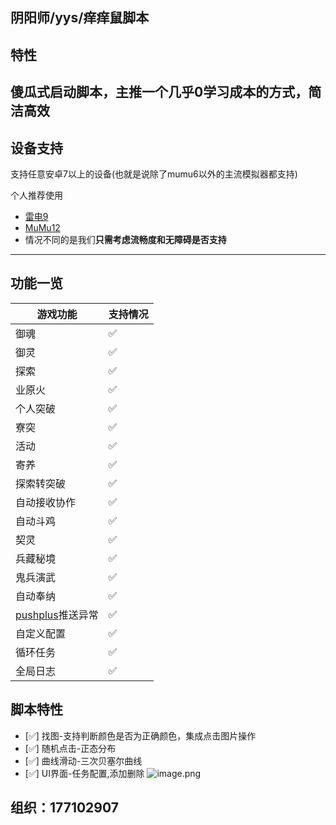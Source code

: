 ## 阴阳师/yys/痒痒鼠脚本
## 特性
傻瓜式启动脚本，主推一个几乎0学习成本的方式，简洁高效
---
## 设备支持
支持任意安卓7以上的设备(也就是说除了mumu6以外的主流模拟器都支持)

个人推荐使用
- [雷电9](https://www.ldmnq.com/) 
- [MuMu12](https://mumu.163.com/)
- 情况不同的是我们**只需考虑流畅度和无障碍是否支持**

---

## 功能一览
| 游戏功能 | 支持情况 |
| ----|----------|
| 御魂|✅|
| 御灵|✅|
| 探索|✅|
| 业原火|✅|
| 个人突破|✅|
| 寮突|✅|
| 活动|✅|
| 寄养|✅|
| 探索转突破|✅|
| 自动接收协作 |✅|
| 自动斗鸡 |✅|
| 契灵 |✅|
| 兵藏秘境 |✅|
| 鬼兵演武 |✅|
| 自动奉纳 |✅|
|[pushplus](https://www.pushplus.plus/)推送异常|✅|
|自定义配置|✅|
|循环任务|✅|
|全局日志|✅|
## 脚本特性
- [✅] 找图-支持判断颜色是否为正确颜色，集成点击图片操作
- [✅] 随机点击-正态分布 
- [✅] 曲线滑动-三次贝塞尔曲线
- [✅] UI界面-任务配置,添加删除
![image.png](https://s2.loli.net/2023/06/03/7EzBDcJHvWTASQt.png)

## 组织：177102907
